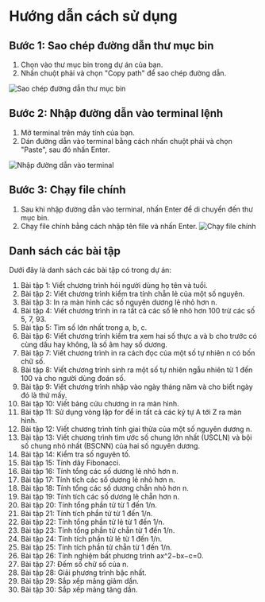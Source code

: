 # Hướng dẫn cách sử dụng

## Bước 1: Sao chép đường dẫn thư mục bin
1. Chọn vào thư mục bin trong dự án của bạn.
2. Nhấn chuột phải và chọn "Copy path" để sao chép đường dẫn.

![Sao chép đường dẫn thư mục bin](https://github.com/nhut-py/Bai_tap_dart/blob/main/img/1.png)

## Bước 2: Nhập đường dẫn vào terminal lệnh
1. Mở terminal trên máy tính của bạn.
2. Dán đường dẫn vào terminal bằng cách nhấn chuột phải và chọn "Paste", sau đó nhấn Enter.

![Nhập đường dẫn vào terminal](https://github.com/nhut-py/Bai_tap_dart/blob/main/img/2.png)

## Bước 3: Chạy file chính
1. Sau khi nhập đường dẫn vào terminal, nhấn Enter để di chuyển đến thư mục bin.
2. Chạy file chính bằng cách nhập tên file và nhấn Enter.
![Chạy file chính](https://github.com/nhut-py/Bai_tap_dart/blob/main/img/3.png)
## Danh sách các bài tập
Dưới đây là danh sách các bài tập có trong dự án:

1. Bài tập 1: Viết chương trình hỏi người dùng họ tên và tuổi.
2. Bài tập 2: Viết chương trình kiểm tra tính chẵn lẻ của một số nguyên.
3. Bài tập 3: In ra màn hình các số nguyên dương lẻ nhỏ hơn n.
4. Bài tập 4: Viết chương trình in ra tất cả các số lẻ nhỏ hơn 100 trừ các số 5, 7, 93.
5. Bài tập 5: Tìm số lớn nhất trong a, b, c.
6. Bài tập 6: Viết chương trình kiểm tra xem hai số thực a và b cho trước có cùng dấu hay không, là số âm hay số dương.
7. Bài tập 7: Viết chương trình in ra cách đọc của một số tự nhiên n có bốn chữ số.
8. Bài tập 8: Viết chương trình sinh ra một số tự nhiên ngẫu nhiên từ 1 đến 100 và cho người dùng đoán số.
9. Bài tập 9: Viết chương trình nhập vào ngày tháng năm và cho biết ngày đó là thứ mấy.
10. Bài tập 10: Viết bảng cửu chương in ra màn hình.
11. Bài tập 11: Sử dụng vòng lặp for để in tất cả các ký tự A tới Z ra màn hình.
12. Bài tập 12: Viết chương trình tính giai thừa của một số nguyên dương n.
13. Bài tập 13: Viết chương trình tìm ước số chung lớn nhất (USCLN) và bội số chung nhỏ nhất (BSCNN) của hai số nguyên dương.
14. Bài tập 14: Kiểm tra số nguyên tố.
15. Bài tập 15: Tính dãy Fibonacci.
16. Bài tập 16: Tính tổng các số dương lẻ nhỏ hơn n.
17. Bài tập 17: Tính tích các số dương lẻ nhỏ hơn n.
18. Bài tập 18: Tính tổng các số dương chẵn nhỏ hơn n.
19. Bài tập 19: Tính tích các số dương lẻ chẵn hơn n.
20. Bài tập 20: Tính tổng phần tử từ 1 đến 1/n.
21. Bài tập 21: Tính tích phần tử từ 1 đến 1/n.
22. Bài tập 22: Tính tổng phần tử lẻ từ 1 đến 1/n.
23. Bài tập 23: Tính tổng phần tử chẵn từ 1 đến 1/n.
24. Bài tập 24: Tính tích phần tử lẻ từ 1 đến 1/n.
25. Bài tập 25: Tính tích phần tử chẵn từ 1 đến 1/n.
26. Bài tập 26: Tính nghiệm bất phương trình ax^2−bx−c=0.
27. Bài tập 27: Đếm số chữ số của n.
28. Bài tập 28: Giải phương trình bậc nhất.
29. Bài tập 29: Sắp xếp mảng giảm dần.
30. Bài tập 30: Sắp xếp mảng tăng dần.
